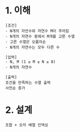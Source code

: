 # 1. 이해

```
[조건]
- N개의 자언수와 자연수 M이 주어짐
- N개의 자연수 중에서 M개를 고른 수열
- 고른 수열은 오름차순
- N개의 자연수는 모두 다른 수

[입력]
- N, M (1 ≤ M ≤ N ≤ 8)
- N개의 자연수

[출력]
조건을 만족하는 수열 출력
사전순 증가
```

# 2. 설계

```
조합 + 숫자 배열 인덱싱
```